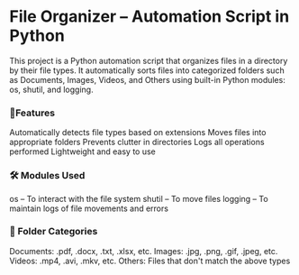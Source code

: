 # File Organizer – Automation Script in Python
This project is a Python automation script that organizes files in a directory by their file types. It automatically sorts files into categorized folders such as Documents, Images, Videos, and Others using built-in Python modules: os, shutil, and logging.

### 🚀Features
Automatically detects file types based on extensions
Moves files into appropriate folders
Prevents clutter in directories
Logs all operations performed
Lightweight and easy to use

### 🛠️ Modules Used
os – To interact with the file system
shutil – To move files
logging – To maintain logs of file movements and errors

### 📁 Folder Categories
Documents: .pdf, .docx, .txt, .xlsx, etc.
Images: .jpg, .png, .gif, .jpeg, etc.
Videos: .mp4, .avi, .mkv, etc.
Others: Files that don't match the above types
